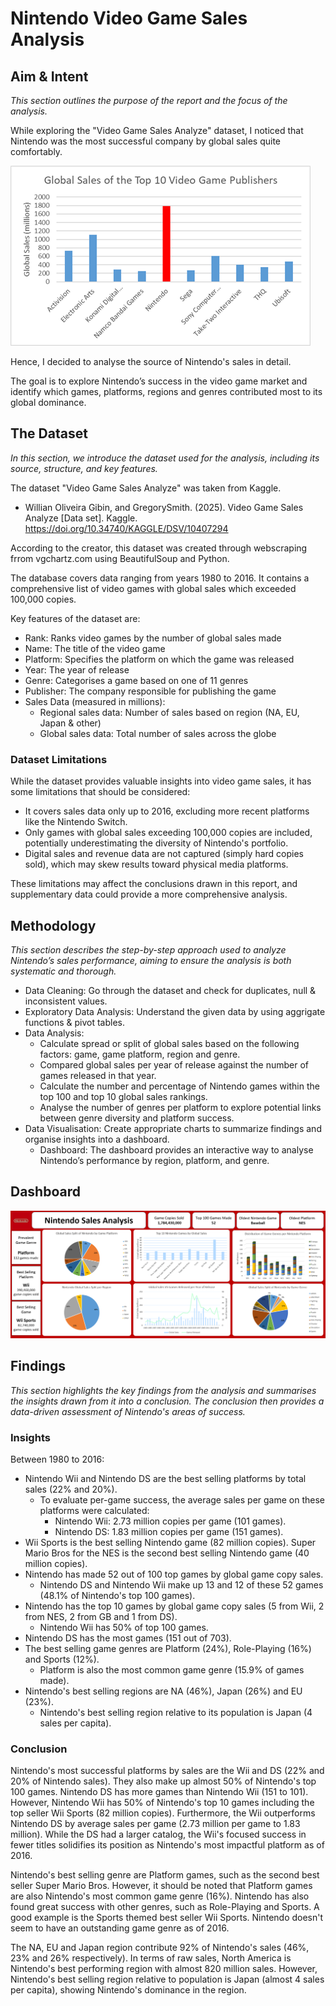 # Nintendo Video Game Sales Analysis

## Aim & Intent
*This section outlines the purpose of the report and the focus of the analysis.*

While exploring the "Video Game Sales Analyze" dataset, I noticed that Nintendo was the most successful company by global sales quite comfortably.

![alt text](top10_game_publishers.png)

Hence, I decided to analyse the source of Nintendo's sales in detail. 

The goal is to explore Nintendo’s success in the video game market and identify which games, platforms, regions and genres contributed most to its global dominance.


## The Dataset
*In this section, we introduce the dataset used for the analysis, including its source, structure, and key features.*

The dataset "Video Game Sales Analyze" was taken from Kaggle.
- Willian Oliveira Gibin, and GregorySmith. (2025). Video Game Sales Analyze [Data set]. Kaggle. https://doi.org/10.34740/KAGGLE/DSV/10407294

According to the creator, this dataset was created through webscraping frrom vgchartz.com using BeautifulSoup and Python.

The database covers data ranging from years 1980 to 2016. It contains a comprehensive list of video games with global sales which exceeded 100,000 copies.

Key features of the dataset are:
- Rank: Ranks video games by the number of global sales made
- Name: The title of the video game
- Platform: Specifies the platform on which the game was released
- Year: The year of release
- Genre: Categorises a game based on one of 11 genres
- Publisher: The company responsible for publishing the game
- Sales Data (measured in millions):
    - Regional sales data: Number of sales based on region (NA, EU, Japan & other)
    - Global sales data: Total number of sales across the globe

### Dataset Limitations
While the dataset provides valuable insights into video game sales, it has some limitations that should be considered:
- It covers sales data only up to 2016, excluding more recent platforms like the Nintendo Switch.
- Only games with global sales exceeding 100,000 copies are included, potentially underestimating the diversity of Nintendo's portfolio.
- Digital sales and revenue data are not captured (simply hard copies sold), which may skew results toward physical media platforms.

These limitations may affect the conclusions drawn in this report, and supplementary data could provide a more comprehensive analysis.

## Methodology
*This section describes the step-by-step approach used to analyze Nintendo’s sales performance, aiming to ensure the analysis is both systematic and thorough.*

- Data Cleaning: Go through the dataset and check for duplicates, null & inconsistent values.
- Exploratory Data Analysis: Understand the given data by using aggrigate functions & pivot tables.
- Data Analysis: 
    - Calculate spread or split of global sales based on the following factors: game, game platform, region and genre.
    - Compared global sales per year of release against the number of games released in that year.
    - Calculate the number and percentage of Nintendo games within the top 100 and top 10 global sales rankings.
    - Analyse the number of genres per platform to explore potential links between genre diversity and platform success.
- Data Visualisation: Create appropriate charts to summarize findings and organise insights into a dashboard.
    - Dashboard: The dashboard provides an interactive way to analyse Nintendo’s performance by region, platform, and genre.

## Dashboard
![alt text](Nintendo_Dashboard.png)

## Findings
*This section highlights the key findings from the analysis and summarises the insights drawn from it into a conclusion. The conclusion then provides a data-driven assessment of Nintendo's areas of success.*

### Insights
Between 1980 to 2016:
- Nintendo Wii and Nintendo DS are the best selling platforms by total sales (22% and 20%).
    - To evaluate per-game success, the average sales per game on these platforms were calculated:
        - Nintendo Wii: 2.73 million copies per game (101 games). 
        - Nintendo DS: 1.83 million copies per game (151 games).
- Wii Sports is the best selling Nintendo game (82 million copies). Super Mario Bros for the NES is the second best selling Nintendo game (40 million copies).
- Nintendo has made 52 out of 100 top games by global game copy sales. 
    - Nintendo DS and Nintendo Wii make up 13 and 12 of these 52 games (48.1% of Nintendo's top 100 games).
- Nintendo has the top 10 games by global game copy sales (5 from Wii, 2 from NES, 2 from GB and 1 from DS).
    - Nintendo Wii has 50% of top 100 games.
- Nintendo DS has the most games (151 out of 703).
- The best selling game genres are Platform (24%), Role-Playing (16%) and Sports (12%).
    - Platform is also the most common game genre (15.9% of games made).
- Nintendo's best selling regions are NA (46%), Japan (26%) and EU (23%).
    - Nintendo's best selling region relative to its population is Japan (4 sales per capita).

### Conclusion
Nintendo's most successful platforms by sales are the Wii and DS (22% and 20% of Nintendo sales). They also make up almost 50% of Nintendo's top 100 games. Nintendo DS has more games than Nintendo Wii (151 to 101). However, Nintendo Wii has 50% of Nintendo's top 10 games including the top seller Wii Sports (82 million copies). Furthermore, the Wii outperforms Nintendo DS by average sales per game (2.73 million per game to 1.83 million). While the DS had a larger catalog, the Wii's focused success in fewer titles solidifies its position as Nintendo's most impactful platform as of 2016.

Nintendo's best selling genre are Platform games, such as the second best seller Super Mario Bros. However, it should be noted that Platform games are also Nintendo's most common game genre (16%). Nintendo has also found great success with other genres, such as Role-Playing and Sports. A good example is the Sports themed best seller Wii Sports. Nintendo doesn't seem to have an outstanding game genre as of 2016.

The NA, EU and Japan region contribute 92% of Nintendo's sales (46%, 23% and 26% respectively). In terms of raw sales, North America is Nintendo's best performing region with almost 820 million sales. However, Nintendo's best selling region relative to population is Japan (almost 4 sales per capita), showing Nintendo's dominance in the region.